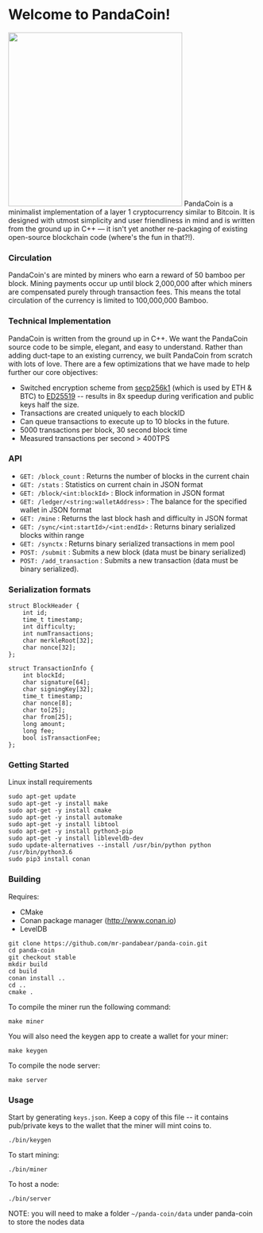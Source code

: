 Welcome to PandaCoin! 
====================
<image src="https://github.com/mr-pandabear/panda-website/blob/master/site/static/logo.png" width="350"/>
PandaCoin is a minimalist implementation of a layer 1 cryptocurrency similar to Bitcoin. It is designed with utmost simplicity and user friendliness in mind and is written from the ground up in C++ — it isn't yet another re-packaging of existing open-source blockchain code (where's the fun in that?!). 

### Circulation
PandaCoin's are minted by miners who earn a reward of 50 bamboo per block. Mining payments occur up until block 2,000,000 after which miners are compensated purely through transaction fees. This means the total circulation of the currency is limited to 100,000,000 Bamboo.


### Technical Implementation
PandaCoin is written from the ground up in C++. We want the PandaCoin source code to be simple, elegant, and easy to understand. Rather than adding duct-tape to an existing currency, we built PandaCoin from scratch with lots of love. There are a few optimizations that we have made to help further our core objectives:
* Switched encryption scheme from [secp256k1](https://github.com/bitcoin-core/secp256k1) (which is used by ETH & BTC) to [ED25519](https://ed25519.cr.yp.to/) -- results in 8x speedup during verification and public keys half the size. 
* Transactions are created uniquely to each blockID
* Can queue transactions to execute up to 10 blocks in the future.
* 5000 transactions per block, 30 second block time
* Measured transactions per second > 400TPS

### API
* `GET: /block_count` : Returns the number of blocks in the current chain
* `GET: /stats` : Statistics on current chain in JSON format
* `GET: /block/<int:blockId>` : Block information in JSON format
* `GET: /ledger/<string:walletAddress>` : The balance for the specified wallet in JSON format
* `GET: /mine` : Returns the last block hash and difficulty in JSON format
* `GET: /sync/<int:startId>/<int:endId>` : Returns binary serialized blocks within range
* `GET: /synctx` : Returns binary serialized transactions in mem pool
* `POST: /submit` : Submits a new block (data must be binary serialized)
* `POST: /add_transaction` : Submits a new transaction (data must be binary serialized).

### Serialization formats
```
struct BlockHeader {
    int id;
    time_t timestamp;
    int difficulty;
    int numTransactions;
    char merkleRoot[32];
    char nonce[32];
};
```

```
struct TransactionInfo {
    int blockId;
    char signature[64];
    char signingKey[32];
    time_t timestamp;
    char nonce[8];
    char to[25];
    char from[25];
    long amount;
    long fee;
    bool isTransactionFee;
};

```


### Getting Started
Linux install requirements
```
sudo apt-get update
sudo apt-get -y install make  
sudo apt-get -y install cmake  
sudo apt-get -y install automake
sudo apt-get -y install libtool
sudo apt-get -y install python3-pip
sudo apt-get -y install libleveldb-dev
sudo update-alternatives --install /usr/bin/python python /usr/bin/python3.6
sudo pip3 install conan
```

### Building
Requires:
* CMake
* Conan package manager (http://www.conan.io)
* LevelDB
```
git clone https://github.com/mr-pandabear/panda-coin.git
cd panda-coin
git checkout stable
mkdir build
cd build
conan install ..
cd ..
cmake .
```
To compile the miner run the following command:
```
make miner
```
You will also need the keygen app to create a wallet for your miner:
```
make keygen
```

To compile the node server:
```
make server
```

### Usage
Start by generating `keys.json`. Keep a copy of this file -- it contains pub/private keys to the wallet that the miner will mint coins to.
```
./bin/keygen
```

To start mining:
```
./bin/miner
```

To host a node:
```
./bin/server
```
NOTE: you will need to make a folder `~/panda-coin/data` under panda-coin to store the nodes data







